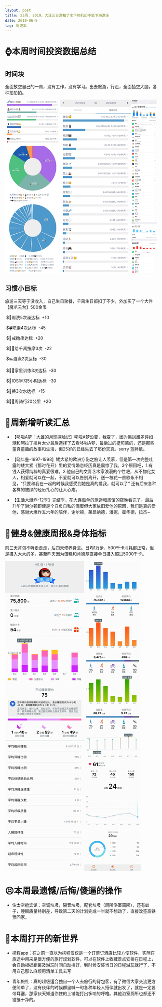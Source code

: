 ```yaml
---
layout: post
title: 23周, 2019，大连三日游租了水下相机却不能下海游泳
date: 2019-06-9
tag: 周记本
---
```


# ⌚️本周时间投资数据总结

## 时间块

全面放空自己的一周，没有工作，没有学习。出去旅游，行走，全面抽空大脑，各种拍拍拍。

![时间块](/images/pic/week1923_1.png)

## 习惯小目标

旅游三天等于没收入，自己生日聚餐，千禹生日都扣了不少，外加买了一个大件【魔爪云台】500金币

 $🛁周洗5次澡达标  +10

 $🍀吃素4次达标  -45

 $🌚戒撸串达标  +20

 $🤽‍♀️给千禹按摩3次  -22

 $🏊游泳2次达标  -30

 $🤸‍♀️家里训练3次达标  -30

 $🍎IOS学习5小时达标  -30

 $🐢换3次水达标  +15

 $🚴‍♀️周骑行20公里  +20

# 📖周新增听读汇总

- 【哆啦A梦：大雄的月球探险记】哆啦A梦没变，我变了，因为黑凤凰差评如潮和阿拉丁排片太少最后选择了去看哆啦A梦，最后过的挺煎熬的，还是那些童真童趣的故事和生活，但25岁的已经失去了那份天真。sorry 蓝胖纸。

- 【晓年鉴-1997-1998】矮大紧的欧洲疗伤之旅让人羡慕，但是第一次完整吐露的矮大紧《那时花开》里的爱情婚恋经历真是震惊了我，2个原因吧，1.有钱人获得纯粹的真爱很难。2.他自己的文青艺术家浪漫的个性吧，从不物化女人，相爱就可以在一起，不爱就可以告别离开，送一枝花一首歌永不相见，“只要和我在一起的时候我感受到她是真的爱我，就可以了” 还有后来各种各样的被绿的经历扎心的让人心疼。

- 【生活大爆炸-12季】完结季，在大连孤单的旅途和旅馆的夜晚看完了，最后升华了谢尔顿即使是个自负自私的混蛋但大家依旧爱他的原因，我们是真的爱他，感谢大爆炸五六年的陪伴，谢尔顿，莱昂纳德，潘妮，霍华德，拉杰~

# 👊健身&健康周报&身体指标

前三天背包不听走走走，后四天修养身息。日均1万步，500千卡消耗都正常，但是摄入大大的多，甚至昨天因为蛋糕和肯德基直接单日摄入超过5000千卡。

![华为健康](/images/pic/week1923_2.png)


# 😣本周最遗憾/后悔/傻逼的操作

- 住太空舱宾馆：空调垃圾，隔音垃圾，配套垃圾（厕所浴室简陋），还有蚊子，睡眠质量特别差，导致第二天的计划完成一半就不想动了，直接改签高铁票回家。

# 🦖本周打开的新世界

- 携程app：在之前一直以为携程仅仅是一个订票订酒店比较方便软件，实际在旅途中用来是很方便的旅行规划软件，可以在软件上收藏景点安排在日程上，会自动根据距离及游玩时间自动排好，到时候安装当日的日程游玩就行了，不用自己那么麻烦用清单工具去写

- 青年旅社：真的超级适合独自一个人去旅行的背包客，有了微信大家交流更方便简单了，没有伙伴的时候群里喊一句各种年轻人搭伴就出发了，就是一定要带耳塞，那家伙天知道你住的上铺能打出多响的呼噜。其他浴室厕所也都还不错挺干净的。

